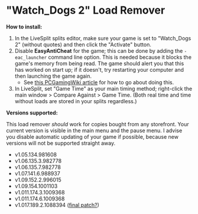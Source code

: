 # "Watch_Dogs 2" Load Remover

**How to install:**

1. In the LiveSplit splits editor, make sure your game is set to "Watch_Dogs 2" (without quotes) and then click the "Activate" button.
2. Disable **EasyAntiCheat** for the game; this can be done by adding the `-eac_launcher` command line option. This is needed because it blocks the game's memory from being read. The game should alert you that this has worked on start up; if it doesn't, try restarting your computer and then launching the game again.
    - See [this PCGamingWiki article](http://pcgamingwiki.com/wiki/Glossary:Command_line_arguments) for how to go about doing this.
3. In LiveSplit, set "Game Time" as your main timing method; right-click the main window > Compare Against > Game Time. (Both real time and time without loads are stored in your splits regardless.)

**Versions supported:**

This load remover *should* work for copies bought from any storefront. Your current version is visible in the main menu and the pause menu. I advise you disable automatic updating of your game if possible, because new versions will not be supported straight away.
- v1.05.134.981608
- v1.06.135.3.982778
- v1.06.135.7.982778
- v1.07.141.6.988937
- v1.09.152.2.996015
- v1.09.154.1001103
- v1.011.174.3.1009368
- v1.011.174.6.1009368
- v1.017.189.2.1088394 ([final patch?](https://www.reddit.com/r/watch_dogs/comments/6r7vbr/title_update_117_bug_fix_patch_notes/))